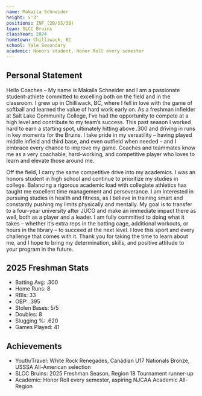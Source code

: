 ```yaml
---
name: Makaila Schneider
height: 5'3"
positions: INF (2B/SS/3B)
team: SLCC Bruins
classYear: 2024
hometown: Chilliwack, BC
school: Yale Secondary
academic: Honors student, Honor Roll every semester
---
```


## Personal Statement
Hello Coaches – My name is Makaila Schneider and I am a passionate student-athlete committed to excelling both on the field and in the classroom. I grew up in Chilliwack, BC, where I fell in love with the game of softball and learned the value of hard work early on. As a freshman infielder at Salt Lake Community College, I’ve had the opportunity to compete at a high level and contribute to my team’s success. This past season I worked hard to earn a starting spot, ultimately hitting above .300 and driving in runs in key moments for the Bruins. I take pride in my versatility – having played middle infield and third base, and even outfield when needed – and I embrace every chance to improve my game. Coaches and teammates know me as a very coachable, hard-working, and competitive player who loves to learn and elevate those around me.

Off the field, I carry the same competitive drive into my academics. I was an honors student in high school and continue to prioritize my studies in college. Balancing a rigorous academic load with collegiate athletics has taught me excellent time management and perseverance. I am interested in pursuing studies in health and fitness, as I believe in training smart and constantly pushing my limits physically and mentally. My goal is to transfer to a four-year university after JUCO and make an immediate impact there as well, both as a player and a leader. I am fully committed to doing what it takes – whether it’s extra reps in the batting cage, additional workouts, or hours in the library – to succeed at the next level. I love this sport and every challenge that comes with it. Thank you for taking the time to learn about me, and I hope to bring my determination, skills, and positive attitude to your program in the future.

## 2025 Freshman Stats
- Batting Avg: .300
- Home Runs: 8
- RBIs: 33
- OBP: .395
- Stolen Bases: 5/5
- Doubles: 8
- Slugging %: .620
- Games Played: 41

## Achievements
- Youth/Travel: White Rock Renegades, Canadian U17 Nationals Bronze, USSSA All-American selection
- SLCC Bruins: 2025 Freshman Season, Region 18 Tournament runner-up
- Academic: Honor Roll every semester, aspiring NJCAA Academic All-Region 